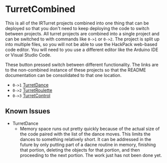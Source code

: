 # TurretCombined

This is all of the IRTurret projects combined into one thing that can be deployed so that you don't need to keep deploying the code to switch between projects. All turret projects are combined into a single project and can be switched to with commands like `0->1` or `0->2`. The project is split up into multiple files, so you will not be able to use the HackPack web-based code editor. You will need to you use a different editor like the Arduino IDE or Visual Studio Code.

These button pressed switch between different functionality. The links are to the non-combined instance of these projects so that the README documentation can be consolidated to that one location.
- `0->1` [TurretDance](../TurretDance)
- `0->2` [TurretRoulette](../TurretRoulette)
- `0->3` [TurretControl](../TurretControl)

## Known Issues
- TurretDance
  - Memory space runs out pretty quickly because of the actual size of the code paired with the list of the dance moves. This limits the dances to something relatively short. It can be addressed in the future by only putting part of a dacne routine in memory, finishing that portion, deleting the objects for that portion, and then proceeding to the next portion. The work just has not been done yet.